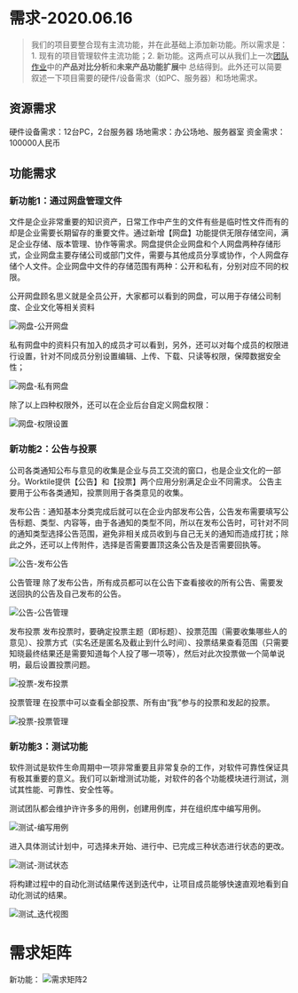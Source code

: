 # 需求-2020.06.16

> 我们的项目要整合现有主流功能，并在此基础上添加新功能。所以需求是：1. 现有的项目管理软件主流功能；2. 新功能。这两点可以从我们上一次[团队作业](https://invincible-inc.github.io/Second-Ordinary-Work/Products/business_case)中的**产品对比分析**和**未来产品功能扩展**中 总结得到。此外还可以简要叙述一下项目需要的硬件/设备需求（如PC、服务器）和场地需求。


## 资源需求

硬件设备需求：12台PC，2台服务器
场地需求：办公场地、服务器室
资金需求：100000人民币


## 功能需求

### 新功能1：通过网盘管理文件

文件是企业非常重要的知识资产，日常工作中产生的文件有些是临时性文件而有的却是企业需要长期留存的重要文件。通过新增【网盘】功能提供无限存储空间，满足企业存储、版本管理、协作等需求。网盘提供企业网盘和个人网盘两种存储形式，企业网盘主要存储公司或部门文件，需要与其他成员分享或协作，个人网盘存储个人文件。企业网盘中文件的存储范围有两种：公开和私有，分别对应不同的权限。

公开网盘顾名思义就是全员公开，大家都可以看到的网盘，可以用于存储公司制度、企业文化等相关资料

![网盘-公开网盘](requirements_image/网盘-公开网盘.png)

私有网盘中的资料只有加入的成员才可以看到，另外，还可以对每个成员的权限进行设置，针对不同成员分别设置编辑、上传、下载、只读等权限，保障数据安全性；

![网盘-私有网盘](requirements_image/网盘-私有网盘.png)

除了以上四种权限外，还可以在企业后台自定义网盘权限：

![网盘-权限设置](requirements_image/网盘-权限设置.png)

### 新功能2：公告与投票

公司各类通知公布与意见的收集是企业与员工交流的窗口，也是企业文化的一部分。Worktile提供【公告】和【投票】两个应用分别满足企业不同需求。 公告主要用于公布各类通知，投票则用于各类意见的收集。

发布公告：通知基本分类完成后就可以在企业内部发布公告，公告发布需要填写公告标题、类型、内容等，由于各通知的类型不同，所以在发布公告时，可针对不同的通知类型选择公告范围，避免非相关成员收到与自己无关的通知而造成打扰；除此之外，还可以上传附件，选择是否需要置顶这条公告及是否需要回执等。

![公告-发布公告](requirements_image/公告-发布公告.png)

公告管理 除了发布公告，所有成员都可以在公告下查看接收的所有公告、需要发送回执的公告及自己发布的公告。

![公告-公告管理](requirements_image/公告-公告管理.png)

发布投票 发布投票时，要确定投票主题（即标题）、投票范围（需要收集哪些人的意见）、投票方式（实名还是匿名及截止到什么时间）、投票结果查看范围（只需要知晓最终结果还是需要知道每个人投了哪一项等），然后对此次投票做一个简单说明，最后设置投票问题。

![投票-发布投票](requirements_image/投票-发起投票.png)

投票管理 在投票中可以查看全部投票、所有由“我”参与的投票和发起的投票。

![投票-投票管理](requirements_image/投票-投票管理.png)



### 新功能3：测试功能

软件测试是软件生命周期中一项非常重要且非常复杂的工作，对软件可靠性保证具有极其重要的意义。我们可以新增测试功能，对软件的各个功能模块进行测试，测试其性能、可靠性、安全性等。

测试团队都会维护许许多多的用例，创建用例库，并在组织库中编写用例。

![测试-编写用例](requirements_image/测试-编写用例.png)

进入具体测试计划中，可选择未开始、进行中、已完成三种状态进行状态的更改。

![测试-测试状态](requirements_image/测试-测试状态.png)

将构建过程中的自动化测试结果传送到迭代中，让项目成员能够快速直观地看到自动化测试的结果。

![测试_迭代视图](requirements_image/测试_迭代视图.png)



# 需求矩阵


新功能：
![需求矩阵2](requirements_image/需求矩阵2.png)

